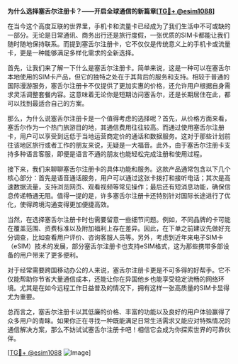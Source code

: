 **为什么选择塞舌尔注册卡？——开启全球通信的新篇章[[TG💪+ @esim1088](https://t.me/s/esim1088)]**

在当今这个高度互联的世界里，手机卡和流量卡已经成为了我们生活中不可或缺的一部分。无论是日常通讯、商务出行还是旅行度假，一张优质的SIM卡都能让我们随时随地保持联系。而提到塞舌尔注册卡，它不仅仅是传统意义上的手机卡或流量卡，更是一种能够满足多样化需求的全新选择。

首先，让我们来了解一下什么是塞舌尔注册卡。简单来说，这是一种可以在塞舌尔本地使用的SIM卡产品，但它的独特之处在于其背后的服务和支持。相较于普通的国际漫游服务，塞舌尔注册卡不仅提供了更加实惠的价格，还允许用户根据自身需求灵活调整套餐内容。这意味着无论你是短期访问塞舌尔，还是长期居住在此，都可以找到最适合自己的方案。

那么，为什么说塞舌尔注册卡是一个值得考虑的选择呢？首先，从价格方面来看，塞舌尔作为一个热门旅游目的地，其通信费用往往较高。而通过使用塞舌尔注册卡，用户可以享受到远低于当地运营商定价的通话和数据服务。这对于那些计划前往该地区旅行或者工作的朋友来说，无疑是一大福音。此外，由于塞舌尔注册卡支持多种语言客服，即便是语言不通的朋友也能轻松完成注册和使用过程。

接下来，我们来聊聊塞舌尔注册卡的具体功能和服务。这款产品通常包含以下几个核心部分：首先是语音通话服务，用户可以通过这张卡拨打和接听电话；其次是高速数据流量，支持浏览网页、观看视频等常见操作；最后还有短消息功能，确保信息传递畅通无阻。值得一提的是，许多塞舌尔注册卡还特别针对国际长途进行了优化，使得跨境沟通变得更加便捷高效。

当然，在选择塞舌尔注册卡时也需要留意一些细节问题。例如，不同品牌的卡可能在覆盖范围、资费标准以及附加福利上存在差异。因此，在下单之前建议先做好充分调查，比如查看用户评价、咨询客服人员等。另外，考虑到近年来电子SIM卡（eSIM）技术的发展，部分塞舌尔注册卡也支持eSIM格式，这为那些携带多部设备的用户带来了更多便利。

对于经常需要跨国移动办公的人来说，塞舌尔注册卡更是不可多得的好帮手。它不仅能帮助你节省大量通信成本，还能让你在异国他乡也能享受稳定流畅的网络环境。尤其是在如今远程工作日益普及的情况下，拥有这样一张高质量的SIM卡显得尤为重要。

总而言之，塞舌尔注册卡以其低廉的价格、丰富的功能以及良好的用户体验赢得了众多用户的青睐。如果你正在寻找一种既能满足日常生活需求又能应对特殊情况的通信解决方案，那么不妨试试塞舌尔注册卡吧！相信它会成为你探索世界的可靠伙伴。

[[TG💪+ @esim1088](https://t.me/s/esim1088) ![Image](https://i.postimg.cc/4NQfJmqS/Snipaste-2025-05-13-00-14-12.png)]